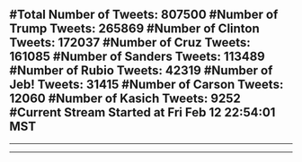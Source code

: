 #Total Number of Tweets: 807500 
#Number of Trump Tweets: 265869
#Number of Clinton Tweets: 172037
#Number of Cruz Tweets: 161085
#Number of Sanders Tweets: 113489
#Number of Rubio Tweets: 42319
#Number of Jeb! Tweets: 31415
#Number of Carson Tweets: 12060
#Number of Kasich Tweets: 9252
#Current Stream Started at Fri Feb 12 22:54:01 MST
---
---
---
